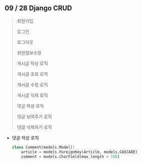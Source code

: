 ## 09 / 28 Django CRUD



> 회원가입
>
> 로그인
>
> 로그아웃
>
> 회원정보수정
>
> 게시글 작성 로직
>
> 게시글 조회 로직
>
> 게시글 수정 로직
>
> 게시글 삭제 로직
>
> 댓글 작성 로직
>
> 댓글 보여주기 로직
>
> 댓글 삭제하기 로직



- 댓글 작성 로직

  ```python
  class Comment(models.Model):
      article = models.ForeignKey(Article, models.CASCADE)
      comment = models.CharField(max_length = 100)
  ```

  

